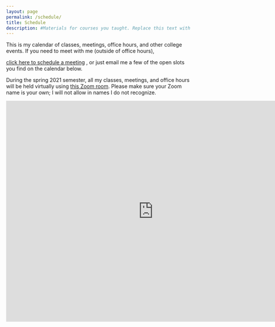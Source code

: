 ```yaml
---
layout: page
permalink: /schedule/
title: Schedule
description: #Materials for courses you taught. Replace this text with your description.
---
```


This is my calendar of classes, meetings, office hours, and other
college events. If you need to meet with me (outside of office
hours), 
<!-- Calendly link widget begin -->
<link href="https://assets.calendly.com/assets/external/widget.css" rel="stylesheet">
<script src="https://assets.calendly.com/assets/external/widget.js" type="text/javascript"></script>
<a href="" onclick="Calendly.initPopupWidget({url: 'https://calendly.com/robertutterback/30min'});return false;">click here to schedule a meeting</a>
<!-- Calendly link widget end -->
, or just email me a few of the open slots you find on the calendar below. 

During the spring 2021 semester, all my classes, meetings, and office
hours will be held virtually using [this Zoom
room](https://monmouthcollege.zoom.us/j/8038366952). Please make sure
your Zoom name is your own; I will not allow in names I do not
recognize.

<!-- I'm normally on campus from about 8 AM to 5 PM. -->

<iframe src="https://calendar.google.com/calendar/embed?showTitle=0&amp;showPrint=0&amp;showCalendars=0&amp;mode=WEEK&amp;height=600&amp;wkst=2&amp;bgcolor=%23FFFFFF&amp;src=robertu13%40gmail.com&amp;color=%23711616&amp;color=%235229A3&amp;src=mcfacultycolloquia%40gmail.com&amp;color=%23853104&amp;ctz=America%2FChicago" style="border-width:0" width="800" height="600" frameborder="0" scrolling="no"></iframe>
